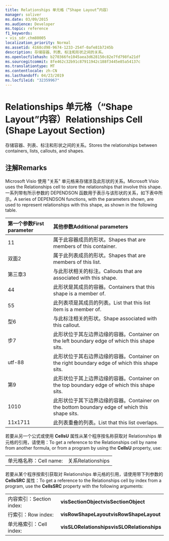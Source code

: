 ```yaml
---
title: Relationships 单元格（“Shape Layout”内容）
manager: soliver
ms.date: 03/09/2015
ms.audience: Developer
ms.topic: reference
f1_keywords:
- vis_sdr.chm80005
localization_priority: Normal
ms.assetid: 4168cd98-9674-1233-254f-0afe81b7245b
description: 存储容器、列表、标注和形状之间的关系。
ms.openlocfilehash: b270366fe1045aea3d628150c82e7fd798fa21df
ms.sourcegitcommit: 8fe462c32b91c87911942c188f3445e85a54137c
ms.translationtype: MT
ms.contentlocale: zh-CN
ms.lasthandoff: 04/23/2019
ms.locfileid: "32359967"
---
```

# <a name="relationships-cell-shape-layout-section"></a><span data-ttu-id="8c3e3-103">Relationships 单元格（“Shape Layout”内容）</span><span class="sxs-lookup"><span data-stu-id="8c3e3-103">Relationships Cell (Shape Layout Section)</span></span>

<span data-ttu-id="8c3e3-104">存储容器、列表、标注和形状之间的关系。</span><span class="sxs-lookup"><span data-stu-id="8c3e3-104">Stores the relationships between containers, lists, callouts, and shapes.</span></span> 
  
## <a name="remarks"></a><span data-ttu-id="8c3e3-105">注解</span><span class="sxs-lookup"><span data-stu-id="8c3e3-105">Remarks</span></span>

 <span data-ttu-id="8c3e3-106">Microsoft Visio 使用 "关系" 单元格来存储涉及此形状的关系。</span><span class="sxs-lookup"><span data-stu-id="8c3e3-106">Microsoft Visio uses the Relationships cell to store the relationships that involve this shape.</span></span> <span data-ttu-id="8c3e3-107">一系列带有所示参数的 DEPENDSON 函数用于表示与该形状的关系，如下表中所示。</span><span class="sxs-lookup"><span data-stu-id="8c3e3-107">A series of DEPENDSON functions, with the parameters shown, are used to represent relationships with this shape, as shown in the following table.</span></span> 
  
|<span data-ttu-id="8c3e3-108">**第一个参数**</span><span class="sxs-lookup"><span data-stu-id="8c3e3-108">**First parameter**</span></span>|<span data-ttu-id="8c3e3-109">**其他参数**</span><span class="sxs-lookup"><span data-stu-id="8c3e3-109">**Additional parameters**</span></span>|
|:-----|:-----|
|<span data-ttu-id="8c3e3-110">1</span><span class="sxs-lookup"><span data-stu-id="8c3e3-110">1</span></span>  <br/> |<span data-ttu-id="8c3e3-111">属于此容器成员的形状。</span><span class="sxs-lookup"><span data-stu-id="8c3e3-111">Shapes that are members of this container.</span></span>  <br/> |
|<span data-ttu-id="8c3e3-112">双面</span><span class="sxs-lookup"><span data-stu-id="8c3e3-112">2</span></span>  <br/> |<span data-ttu-id="8c3e3-113">属于此列表成员的形状。</span><span class="sxs-lookup"><span data-stu-id="8c3e3-113">Shapes that are members of this list.</span></span>  <br/> |
|<span data-ttu-id="8c3e3-114">第三章</span><span class="sxs-lookup"><span data-stu-id="8c3e3-114">3</span></span>  <br/> |<span data-ttu-id="8c3e3-115">与此形状相关的标注。</span><span class="sxs-lookup"><span data-stu-id="8c3e3-115">Callouts that are associated with this shape.</span></span>  <br/> |
|<span data-ttu-id="8c3e3-116">4</span><span class="sxs-lookup"><span data-stu-id="8c3e3-116">4</span></span>  <br/> |<span data-ttu-id="8c3e3-117">此形状是其成员的容器。</span><span class="sxs-lookup"><span data-stu-id="8c3e3-117">Containers that this shape is a member of.</span></span>  <br/> |
|<span data-ttu-id="8c3e3-118">5</span><span class="sxs-lookup"><span data-stu-id="8c3e3-118">5</span></span>  <br/> |<span data-ttu-id="8c3e3-119">此列表项是其成员的列表。</span><span class="sxs-lookup"><span data-stu-id="8c3e3-119">List that this list item is a member of.</span></span>  <br/> |
|<span data-ttu-id="8c3e3-120">型</span><span class="sxs-lookup"><span data-stu-id="8c3e3-120">6</span></span>  <br/> |<span data-ttu-id="8c3e3-121">与此标注相关的形状。</span><span class="sxs-lookup"><span data-stu-id="8c3e3-121">Shape associated with this callout.</span></span>  <br/> |
|<span data-ttu-id="8c3e3-122">步</span><span class="sxs-lookup"><span data-stu-id="8c3e3-122">7</span></span>  <br/> |<span data-ttu-id="8c3e3-123">此形状位于其左边界边缘的容器。</span><span class="sxs-lookup"><span data-stu-id="8c3e3-123">Container on the left boundary edge of which this shape sits.</span></span>  <br/> |
|<span data-ttu-id="8c3e3-124">utf-8</span><span class="sxs-lookup"><span data-stu-id="8c3e3-124">8</span></span>  <br/> |<span data-ttu-id="8c3e3-125">此形状位于其右边界边缘的容器。</span><span class="sxs-lookup"><span data-stu-id="8c3e3-125">Container on the right boundary edge of which this shape sits.</span></span>  <br/> |
|<span data-ttu-id="8c3e3-126">第</span><span class="sxs-lookup"><span data-stu-id="8c3e3-126">9</span></span>  <br/> |<span data-ttu-id="8c3e3-127">此形状位于其上边界边缘的容器。</span><span class="sxs-lookup"><span data-stu-id="8c3e3-127">Container on the top boundary edge of which this shape sits.</span></span>  <br/> |
|<span data-ttu-id="8c3e3-128">10</span><span class="sxs-lookup"><span data-stu-id="8c3e3-128">10</span></span>  <br/> |<span data-ttu-id="8c3e3-129">此形状位于其下边界边缘的容器。</span><span class="sxs-lookup"><span data-stu-id="8c3e3-129">Container on the bottom boundary edge of which this shape sits.</span></span>  <br/> |
|<span data-ttu-id="8c3e3-130">11x17</span><span class="sxs-lookup"><span data-stu-id="8c3e3-130">11</span></span>  <br/> |<span data-ttu-id="8c3e3-131">此列表重叠的列表。</span><span class="sxs-lookup"><span data-stu-id="8c3e3-131">List that this list overlaps.</span></span>  <br/> |
   
<span data-ttu-id="8c3e3-132">若要从另一个公式或使用 **CellsU** 属性从某个程序按名称获取对 Relationships 单元格的引用，请使用：</span><span class="sxs-lookup"><span data-stu-id="8c3e3-132">To get a reference to the Relationships cell by name from another formula, or from a program by using the **CellsU** property, use:</span></span> 
  
|||
|:-----|:-----|
|<span data-ttu-id="8c3e3-133">单元格名称：</span><span class="sxs-lookup"><span data-stu-id="8c3e3-133">Cell name:</span></span>  <br/> |<span data-ttu-id="8c3e3-134">关系</span><span class="sxs-lookup"><span data-stu-id="8c3e3-134">Relationships</span></span>  <br/> |
   
<span data-ttu-id="8c3e3-135">若要从某个程序按索引获取对 Relationships 单元格的引用，请使用带下列参数的 **CellsSRC** 属性：</span><span class="sxs-lookup"><span data-stu-id="8c3e3-135">To get a reference to the Relationships cell by index from a program, use the **CellsSRC** property with the following arguments:</span></span> 
  
|||
|:-----|:-----|
|<span data-ttu-id="8c3e3-136">内容索引：</span><span class="sxs-lookup"><span data-stu-id="8c3e3-136">Section index:</span></span>  <br/> |<span data-ttu-id="8c3e3-137">**visSectionObject**</span><span class="sxs-lookup"><span data-stu-id="8c3e3-137">**visSectionObject**</span></span> <br/> |
|<span data-ttu-id="8c3e3-138">行索引：</span><span class="sxs-lookup"><span data-stu-id="8c3e3-138">Row index:</span></span>  <br/> |<span data-ttu-id="8c3e3-139">**visRowShapeLayout**</span><span class="sxs-lookup"><span data-stu-id="8c3e3-139">**visRowShapeLayout**</span></span> <br/> |
|<span data-ttu-id="8c3e3-140">单元格索引：</span><span class="sxs-lookup"><span data-stu-id="8c3e3-140">Cell index:</span></span>  <br/> |<span data-ttu-id="8c3e3-141">**visSLORelationships**</span><span class="sxs-lookup"><span data-stu-id="8c3e3-141">**visSLORelationships**</span></span> <br/> |
   

